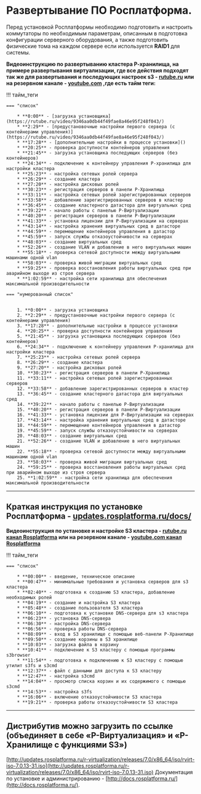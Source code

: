 # Развертывание ПО Росплатформа. 

Перед установкой Росплатформы необходимо подготовить и настроить коммутаторы по необходимым параметрам, описанным в подготовка конфигурации серверного оборудования, а также подготовить физические тома на каждом сервере если используется **RAID1** для системы.

**Видеоинструкцию по развертыванию кластера Р-хранилища, на примере развертывания виртуализации, где все действия подходят так же для развертывания и последующих настроек s3 - [rutube.ru](https://rutube.ru/video/2a03bbb60b6cf6e30013d94ff1ff7f8f/) или на резервном канале - [youtube.com](https://www.youtube.com/watch?v=jYRByNsKcW8) ,где есть тайм теги:**

!!! тайм_теги

    === "список"

        * **0:00** - [загрузка установщика](https://rutube.ru/video/9346aa0db44f49fae8a46e95f248f043/)
        * **2:29** - [предустановочные настройки первого сервера (с контейнерами управления)](https://rutube.ru/video/9346aa0db44f49fae8a46e95f248f043/)
        * **17:28** - [дополнительные настройки в процессе установки]()
        * **20:25** - проверка доступности контейнеров управления
        * **21:45** - загрузка установщика последующих серверов (без контейнеров)
        * **24:34** - подключение к контейнеру управления Р-хранилища для настройки кластера
        * **25:23** - настройка сетевых ролей сервера
        * **26:29** - создание кластера
        * **27:20** - настройка дисковых ролей
        * **30:23** - регистрация серверов в панели Р-Хранилища
        * **33:11** - настройка сетевых ролей зарегистрированных серверов
        * **33:58** - добавление зарегистрированных серверов в кластер
        * **36:45** - создание кластерного датастора для виртуальных сред
        * **39:22** - начало работы с панелью Р-Виртуализации
        * **40:20** - регистрация серверов в панели Р-Виртуализации
        * **41:33** - установка лицензии для Р-Виртуализации на серверах
        * **43:14** - настройка хранения виртуальных сред в датасторе
        * **44:59** - перемещение контейнеров управления в датастор
        * **45:59** - запуск службы отказоустойчивости на серверах
        * **48:03** - создание виртуальных сред
        * **52:26** - создание VLAN и добавление в него виртуальных машин
        * **55:18** - проверка сетевой доступности между виртуальными машинами одной vlan
        * **58:03** - проверка живой миграции виртуальных сред
        * **59:25** - проверка восстановления работы виртуальных сред при аварийном выходе из строя сервера
        * **1:02:59** - настройка сети хранилища для обеспечения максимальной производительности

    === "нумерованный список"

        
        1. **0:00** - загрузка установщика
        2. **2:29** - предустановочные настройки первого сервера (с контейнерами управления)
        3. **17:28** - дополнительные настройки в процессе установки
        4. **20:25** - проверка доступности контейнеров управления
        5. **21:45** - загрузка установщика последующих серверов (без контейнеров)
        6. **24:34** - подключение к контейнеру управления Р-хранилища для настройки кластера
        7. **25:23** - настройка сетевых ролей сервера
        8. **26:29** - создание кластера
        9. **27:20** - настройка дисковых ролей
        10. **30:23** - регистрация серверов в панели Р-Хранилища
        11. **33:11** - настройка сетевых ролей зарегистрированных серверов
        12. **33:58** - добавление зарегистрированных серверов в кластер
        13. **36:45** - создание кластерного датастора для виртуальных сред
        14. **39:22** - начало работы с панелью Р-Виртуализации
        15. **40:20** - регистрация серверов в панели Р-Виртуализации
        16. **41:33** - установка лицензии для Р-Виртуализации на серверах
        17. **43:14** - настройка хранения виртуальных сред в датасторе
        18. **44:59** - перемещение контейнеров управления в датастор
        19. **45:59** - запуск службы отказоустойчивости на серверах
        20. **48:03** - создание виртуальных сред
        21. **52:26** - создание VLAN и добавление в него виртуальных машин
        22. **55:18** - проверка сетевой доступности между виртуальными машинами одной vlan
        23. **58:03** - проверка живой миграции виртуальных сред
        24. **59:25** - проверка восстановления работы виртуальных сред при аварийном выходе из строя сервера
        25. **1:02:59** - настройка сети хранилища для обеспечения максимальной производительности
        

---
**Краткая инструкция по установке Росплатформа - [updates.rosplatforma.ru/docs/](https://updates.rosplatforma.ru/docs/7.0.13/rp-short.pdf)**
---

**Видеоинструкция по установке и настройке S3 кластера - [rutube.ru канал Rosplatforma](https://rutube.ru/video/51b191d7c6050d5471f3106b6b5c97f3/) или на резервном канале - [youtube.com канал Rosplatforma](https://www.youtube.com/watch?v=f5JEmVl949A)**

!!! тайм_теги

    === "список"

        * **00:00** - введение, техническое описание
        * **00:47** - минимальные требования и установка серверов для s3 кластера
        * **02:40** - подготовка к созданию S3 кластера, добавление необходимых ролей
        * **04:19** - создание и настройка S3 кластера
        * **05:48** - создание пользователя S3 кластера
        * **06:10** - подготовка к установке DNS-сервера для s3 кластера
        * **06:23** - установка DNS-сервера
        * **06:30** - настройка DNS-сервера
        * **06:56** - проверка работы DNS-сервера
        * **08:09** - вход в S3 хранилище с помощью веб-панели Р-Хранилище
        * **09:50** - создание корзины в S3 хранилище
        * **10:03** - загрузка файла в корзину
        * **10:41** - подключение к S3 кластеру с помощью программы s3browser
        * **11:54** - подготовка к подключению к S3 кластеру с помощью утилит s3fs и s3cmd
        * **12:37** - файл с данными для доступа к S3 кластеру
        * **12:47** - настройка s3cmd
        * **14:04** - просмотр списка корзин и их содержимого с помощью s3cmd
        * **14:53** - настройка s3fs
        * **16:06** - включение отказоустойчивости S3 кластера
        * **19:21** - проверка работы отказоустойчивости S3 кластера

---
**Дистрибутив можно загрузить по ссылке (объединяет в себе «Р-Виртуализация» и «Р-Хранилище c функциями S3»)**
---
[http://updates.rosplatforma.ru/r-virtualization/releases/7.0/x86_64/iso/rvirt-iso-7.0.13-31.iso](http://updates.rosplatforma.ru/r-virtualization/releases/7.0/x86_64/iso/rvirt-iso-7.0.13-31.iso) 
Документация по установке и администрированию - [http://docs.rosplatforma.ru/](http://docs.rosplatforma.ru/). 
